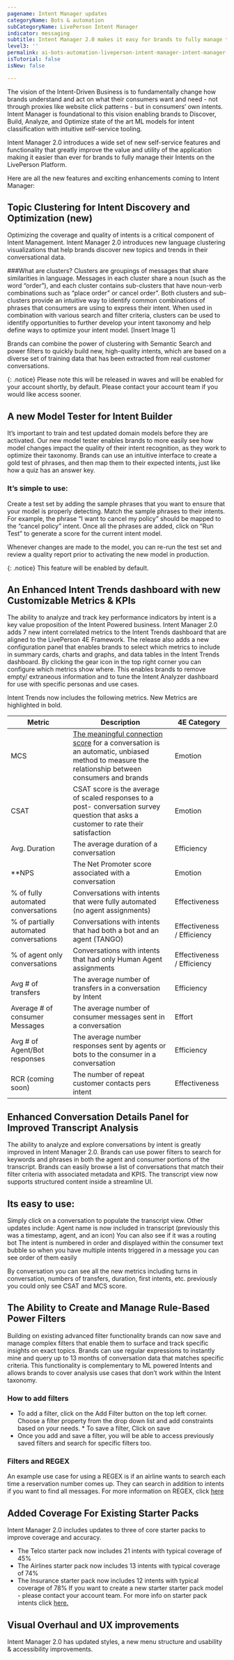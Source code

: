 ```yaml
---
pagename: Intent Manager updates
categoryName: Bots & automation
subCategoryName: LivePerson Intent Manager
indicator: messaging
subtitle: Intent Manager 2.0 makes it easy for brands to fully manage their Intents. 
level3: ''
permalink: ai-bots-automation-liveperson-intent-manager-intent-manager-updates.html
isTutorial: false
isNew: false

---
```


The vision of the Intent-Driven Business is to fundamentally change how brands understand and act on what their consumers want and need - not through proxies like website click patterns - but in consumers’ own intents. Intent Manager is foundational to this vision enabling brands to Discover, Build, Analyze, and Optimize state of the art ML models for intent classification with intuitive self-service tooling.

Intent Manager 2.0 introduces a wide set of new self-service features and functionality that greatly improve the value and utility of the application making it easier than ever for brands to fully manage their Intents on the LivePerson Platform. 

Here are all the new features and exciting enhancements coming to Intent Manager:

## Topic Clustering for Intent Discovery and Optimization (new)

Optimizing the coverage and quality of intents is a critical component of Intent Management. Intent Manager 2.0 introduces new language clustering visualizations that help brands discover new topics and trends in their conversational data. 

###What are clusters?
Clusters are groupings of messages that share similarities in language. Messages in each cluster share a noun (such as the word “order”), and each cluster contains sub-clusters that have noun-verb combinations such as “place order” or cancel order”. Both clusters and sub-clusters provide an intuitive way to identify common combinations of phrases that consumers are using to express their intent. When used in combination with various search and filter criteria, clusters can be used to identify opportunities to further develop your intent taxonomy and help define ways to optimize your intent model. [Insert Image 1]

Brands can combine the power of clustering with Semantic Search and power filters to quickly build new, high-quality intents, which are based on a diverse set of training data that has been extracted from real customer conversations.

{: .notice}
Please note this will be released in waves and will be enabled for your account shortly, by default. 
Please contact your account team if you would like access sooner. 

## A new Model Tester for Intent Builder
It’s important to train and test updated domain models before they are activated. Our new model tester enables brands to more easily see how model changes impact the quality of their intent recognition, as they work to optimize their taxonomy. Brands can use an intuitive interface to create a gold test of phrases, and then map them to their expected intents, just like how a quiz has an answer key. 

### It’s simple to use:
Create a test set by adding the sample phrases that you want to ensure that your model is properly detecting. 
Match the sample phrases to their intents. For example, the phrase  “I want to cancel my policy” should be mapped to the “cancel policy” intent.
Once all the phrases are added, click on “Run Test” to generate a score for the current intent model.

Whenever changes are made to the model, you can re-run the test set and review a quality report prior to activating the new model in production.

{: .notice}
This feature will be enabled by default.

## An Enhanced Intent Trends dashboard with new Customizable Metrics & KPIs

The ability to analyze and track key performance indicators by intent is a key value proposition of the Intent Powered business. Intent Manager 2.0 adds 7 new intent correlated metrics to the Intent Trends dashboard that are aligned to the LivePerson 4E Framework. The release also adds a new configuration panel that enables brands to select which metrics to include in summary cards, charts and graphs, and data tables in the Intent Trends dashboard. By clicking the gear icon in the top right corner you can configure which metrics show where. 
This enables brands to remove empty/ extraneous information and to tune the Intent Analyzer dashboard for use with specific personas and use cases. 

Intent Trends now includes the following metrics.  New Metrics are highlighted in bold.

| Metric | Description | 4E Category|
|--------|-------------|------------|
| MCS | [The meaningful connection score](https://knowledge.liveperson.com/data-reporting-meaningful-conversation-score-(mcs)-meaningful-conversation-score-(mcs)-overview.html) for a conversation is an automatic, unbiased method to measure the relationship between consumers and brands | Emotion |
| CSAT | CSAT score is the average of scaled responses to a post- conversation survey question that asks a customer to rate their satisfaction | Emotion |
| Avg. Duration | The average duration of a conversation | Efficiency |
| **NPS | The Net Promoter score associated with a conversation | Emotion |
| % of fully automated conversations | Conversations with intents that were fully automated (no agent assignments) | Effectiveness |
| % of partially automated conversations | Conversations with intents that had both a bot and an agent (TANGO) | Effectiveness / Efficiency |
| % of agent only conversations | Conversations with intents that had only Human Agent assignments | Effectiveness / Efficiency |
|Avg # of transfers | The average number of transfers in a conversation by Intent | Efficiency |
| Average # of consumer Messages | The average number of consumer messages sent in a conversation | Effort |
| Avg # of Agent/Bot responses | The average number responses sent by agents or bots to the consumer in a conversation | Efficiency |**
| RCR (coming soon) | The number of repeat customer contacts pers intent | Effectiveness |

## Enhanced Conversation Details Panel for Improved Transcript Analysis
The ability to  analyze and explore conversations by intent is greatly improved in Intent Manager 2.0. Brands can use power filters to search for keywords and phrases in both the agent and consumer portions of the transcript. Brands can easily browse a list of conversations that match their filter criteria with associated metadata and KPIS. The transcript view now supports structured content inside a streamline UI.

## Its easy to use:
Simply click on a conversation to populate the transcript view. 
Other updates include:
Agent name is now included in transcript (previously this was a timestamp, agent, and an icon) 
You can also see if it was a routing bot 
The intent is numbered in order and displayed within the consumer text bubble so when you have multiple intents triggered in a message you can see order of them easily

By conversation you can see all the new metrics including turns in conversation, numbers of transfers, duration, first intents, etc. previously you could only see CSAT and MCS score. 

## The Ability to Create and Manage Rule-Based Power Filters
Building on existing advanced filter functionality brands can now save and manage complex filters that enable them to surface and track specific insights on exact topics. Brands can use regular expressions to instantly mine and query up to 13 months of conversation data that matches specific criteria. This functionality is complementary to ML powered Intents and allows brands to cover analysis use cases that don’t work within the Intent taxonomy.

### How to add filters
* To add a filter, click on the Add Filter button on the top left corner. Choose a filter property from the drop down list and add constraints based on your needs. * To save a filter, Click on save
* Once you add and save a filter, you will be able to access previously saved filters and search for specific filters too.

### Filters and REGEX
An example use case for using a REGEX is if an airline wants to search each time a reservation number comes up. They can search in addition to intents if you want to find all messages.
For more information on REGEX, click [here](https://www.elastic.co/guide/en/elasticsearch/reference/current/regexp-syntax.html)

## Added Coverage For Existing Starter Packs
Intent Manager 2.0 includes updates to three of core starter packs to improve coverage and accuracy. 
* The Telco starter pack now includes 21 intents with typical coverage of 45%
* The Airlines starter pack now includes 13 intents with typical coverage of 74%
* The Insurance starter pack now includes 12 intents with typical coverage of  78% 
If you want to create a new starter starter pack model - please contact your account team.
For more info on starter pack intents click [here.](https://knowledge.liveperson.com/ai-bots-automation-liveperson-intent-manager-create-and-optimize-intents.html)

## Visual Overhaul and UX improvements
Intent Manager 2.0 has updated styles, a new menu structure and usability & accessibility improvements.

